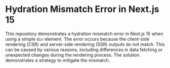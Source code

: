 # Hydration Mismatch Error in Next.js 15

This repository demonstrates a hydration mismatch error in Next.js 15 when using a simple `div` element.  The error occurs because the client-side rendering (CSR) and server-side rendering (SSR) outputs do not match.  This can be caused by various reasons, including differences in data fetching or unexpected changes during the rendering process.  The solution demonstrates a strategy to mitigate the mismatch.